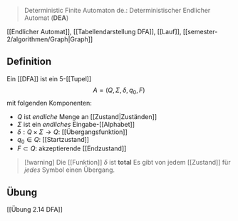 
> Deterministic Finite Automaton
> de.: Deterministischer Endlicher Automat (**DEA**)

[[Endlicher Automat]], [[Tabellendarstellung DFA]], [[Lauf]], [[semester-2/algorithmen/Graph|Graph]]

## Definition
Ein [[DFA]] ist ein 5-[[Tupel]] $$A = (Q, \Sigma, \delta, q_{0}, F)$$ mit folgenden Komponenten:
- $Q$ ist _endliche_ Menge an [[Zustand|Zuständen]]
- $\Sigma$ ist ein _endliches_ Eingabe-[[Alphabet]]
- $\delta: Q \times \Sigma \rightarrow Q$: [[Übergangsfunktion]]
- $q_{0}\in Q$: [[Startzustand]]
- $F \subset Q$: akzeptierende [[Endzustand]]


> [!warning] Die [[Funktion]] $\delta$ ist **total**
> Es gibt von jedem [[Zustand]] für _jedes_ Symbol einen Übergang.


## Übung
[[Übung 2.14 DFA]]